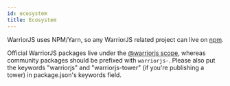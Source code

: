 ```yaml
---
id: ecosystem
title: Ecosystem
---
```


WarriorJS uses NPM/Yarn, so any WarriorJS related project can live on
[npm](https://npmjs.com).

Official WarriorJS packages live under the
[@warriorjs scope](https://npmjs.com/org/warriorjs), whereas community packages
should be prefixed with `warriorjs-`. Please also put the keywords "warriorjs"
and "warriorjs-tower" (if you're publishing a tower) in package.json's keywords
field.
